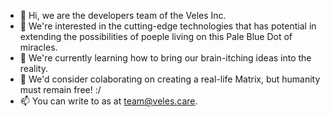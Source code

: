 - 👋 Hi, we are the developers team of the Veles Inc.
- 👀 We're interested in the cutting-edge technologies that has potential in extending the possibilities of poeple living on this Pale Blue Dot of miracles.
- 🌱 We're currently learning how to bring our brain-itching ideas into the reality.
- 💞️ We'd consider colaborating on creating a real-life Matrix, but humanity must remain free! :/
- 📫 You can write to as at team@veles.care.

<!---
TeamVeles/TeamVeles is a ✨ special ✨ repository because its `README.md` (this file) appears on your GitHub profile.
You can click the Preview link to take a look at your changes.
--->
